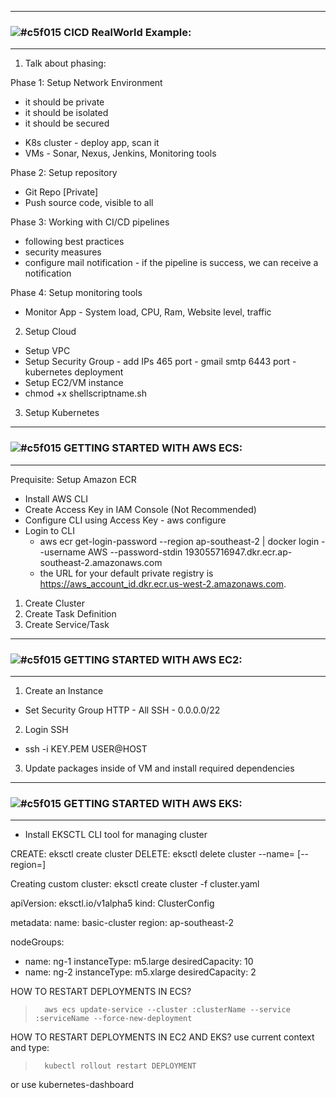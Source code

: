 --------------------------------
### ![#c5f015](https://placehold.co/15x15/c5f015/c5f015.png) CICD RealWorld Example:
--------------------------------

1. Talk about phasing:

Phase 1: Setup Network Environment
 - it should be private
 - it should be isolated
 - it should be secured

* K8s cluster - deploy app, scan it
* VMs - Sonar, Nexus, Jenkins, Monitoring tools

Phase 2: Setup repository
 - Git Repo [Private]
 - Push source code, visible to all

Phase 3: Working with CI/CD pipelines
 - following best practices
 - security measures
 - configure mail notification - if the pipeline is success, we can receive a notification

Phase 4: Setup monitoring tools
 - Monitor App - System load, CPU, Ram, Website level, traffic

2. Setup Cloud
 - Setup VPC
 - Setup Security Group - add IPs
 465 port - gmail smtp
 6443 port - kubernetes deployment
 - Setup EC2/VM instance
 - chmod +x shellscriptname.sh 

3. Setup Kubernetes


--------------------------------
### ![#c5f015](https://placehold.co/15x15/c5f015/c5f015.png) GETTING STARTED WITH AWS ECS:
--------------------------------

Prequisite: Setup Amazon ECR
 - Install AWS CLI
 - Create Access Key in IAM Console (Not Recommended)
 - Configure CLI using Access Key - aws configure
 - Login to CLI
   - aws ecr get-login-password --region ap-southeast-2 | docker login --username AWS --password-stdin 193055716947.dkr.ecr.ap-southeast-2.amazonaws.com
   - the URL for your default private registry is https://aws_account_id.dkr.ecr.us-west-2.amazonaws.com.
1. Create Cluster
2. Create Task Definition
3. Create Service/Task



--------------------------------
### ![#c5f015](https://placehold.co/15x15/c5f015/c5f015.png) GETTING STARTED WITH AWS EC2:
--------------------------------

1. Create an Instance
 - Set Security Group 
	HTTP - All
	SSH - 0.0.0.0/22
2. Login SSH
 - ssh -i KEY.PEM USER@HOST
3. Update packages inside of VM and install required dependencies



--------------------------------
### ![#c5f015](https://placehold.co/15x15/c5f015/c5f015.png) GETTING STARTED WITH AWS EKS:
--------------------------------

- Install EKSCTL CLI tool for managing cluster

CREATE: eksctl create cluster 
DELETE: eksctl delete cluster --name=<name> [--region=<region>]

Creating custom cluster: 
eksctl create cluster -f cluster.yaml

apiVersion: eksctl.io/v1alpha5
kind: ClusterConfig

metadata:
  name: basic-cluster
  region: ap-southeast-2

nodeGroups:
  - name: ng-1
    instanceType: m5.large
    desiredCapacity: 10
  - name: ng-2
    instanceType: m5.xlarge
    desiredCapacity: 2


HOW TO RESTART DEPLOYMENTS IN ECS?
>		aws ecs update-service --cluster :clusterName --service :serviceName --force-new-deployment

HOW TO RESTART DEPLOYMENTS IN EC2 AND EKS?
use current context and type: 
>		kubectl rollout restart DEPLOYMENT
or use kubernetes-dashboard
